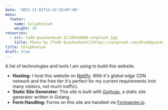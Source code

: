 ```yaml
---
date: '2021-11-01T12:42:55+07:00'
menu:
  footer:
    name: Colophonium
    weight: 30
resources:
  - src: todd-quackenbush-IClZBVw5W5A-unsplash.jpg
    title: Photo by [Todd Quackenbush](https://unsplash.com/@toddquackenbush) via [Unsplash](https://unsplash.com/)
title: Colophonium
draft: true
---
```


A list of technologies and tools I am using to build this website.

- **Hosting:** I host this website on [Netlify](). With it's global edge CDN network and the free tier it's perfect for my current requirements (not many visitors, not much traffic).
- **Static Site Generator:** This site is built with [GoHugo](), a static site generator written in Golang.
- **Form Handling:** Forms on this site are handled vie [Formspree.io]().

